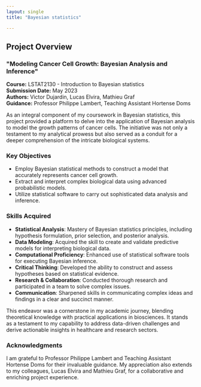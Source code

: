 ```yaml
---
layout: single
title: "Bayesian statistics"

---
```


## Project Overview
### "Modeling Cancer Cell Growth: Bayesian Analysis and Inference"

**Course:** LSTAT2130 - Introduction to Bayesian statistics  
**Submission Date:** May 2023  
**Authors:** Victor Dujardin, Lucas Elvira, Mathieu Graf  
**Guidance:** Professor Philippe Lambert, Teaching Assistant Hortense Doms  

As an integral component of my coursework in Bayesian statistics, this project provided a platform to delve into the application of Bayesian analysis to model the growth patterns of cancer cells. The initiative was not only a testament to my analytical prowess but also served as a conduit for a deeper comprehension of the intricate biological systems.

### Key Objectives
- Employ Bayesian statistical methods to construct a model that accurately represents cancer cell growth.
- Extract and interpret complex biological data using advanced probabilistic models.
- Utilize statistical software to carry out sophisticated data analysis and inference.

### Skills Acquired
- **Statistical Analysis**: Mastery of Bayesian statistics principles, including hypothesis formulation, prior selection, and posterior analysis.
- **Data Modeling**: Acquired the skill to create and validate predictive models for interpreting biological data.
- **Computational Proficiency**: Enhanced use of statistical software tools for executing Bayesian inference.
- **Critical Thinking**: Developed the ability to construct and assess hypotheses based on statistical evidence.
- **Research & Collaboration**: Conducted thorough research and participated in a team to solve complex issues.
- **Communication**: Sharpened skills in communicating complex ideas and findings in a clear and succinct manner.

This endeavor was a cornerstone in my academic journey, blending theoretical knowledge with practical applications in biosciences. It stands as a testament to my capability to address data-driven challenges and derive actionable insights in healthcare and research sectors.

### Acknowledgments
I am grateful to Professor Philippe Lambert and Teaching Assistant Hortense Doms for their invaluable guidance. My appreciation also extends to my colleagues, Lucas Elvira and Mathieu Graf, for a collaborative and enriching project experience.


